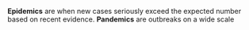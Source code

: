 **Epidemics** are when new cases seriously exceed the expected number based on recent evidence.
**Pandemics** are outbreaks on a wide scale